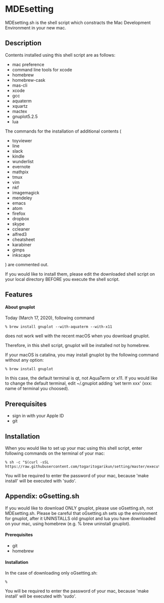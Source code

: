 # MDEsetting
MDEsetting.sh is the shell script which constracts the Mac Development Environment in your new mac.


## Description
Contents installed using this shell script are as follows:
- mac preference
- command line tools for xcode
- homebrew
- homebrew-cask
- mas-cli
- xcode
- gcc
- aquaterm
- xquartz
- mactex
- gnuplot5.2.5
- lua

The commands for the installation of additional contents (
- toyviewer
- line
- slack
- kindle
- wunderlist
- evernote
- mathpix
- tmux
- vim
- nkf
- imagemagick
- mendeley
- emacs
- atom
- firefox
- dropbox
- skype
- ccleaner
- alfred3
- cheatsheet
- karabiner
- gimps
- inkscape

) are commented out. 

If you would like to install them, please edit the downloaded shell script on your local directory BEFORE you execute the shell script.


## Features
#### About gnuplot
Today (March 17, 2020), following command

    % brew install gnuplot --with-aquaterm --with-x11

does not work well with the recent macOS when you download gnuplot.

Therefore, in this shell script, 
gnuplot will be installed not by homebrew.


If your macOS is catalina, 
you may install gnuplot by the following command without any option: 

    % brew install gnuplot

In this case, the default terminal is qt, not AquaTerm or x11.
If you would like to change the default terminal, edit ~/.gnuplot adding 'set term xxx' (xxx: name of terminal you choosed).


## Prerequisites
- sign in with your Apple ID
- git


## Installation
When you would like to set up your mac using this shell script, enter following commands on the terminal of your mac:

    % sh -c "$(curl -sSL https://raw.githubusercontent.com/togaritogarikun/setting/master/execute_MDE.sh)"

You will be required to enter the password of your mac, because 'make install' will be executed with 'sudo'.


## Appendix: oGsetting.sh
If you would like to download ONLY gnuplot, please use oGsetting.sh, not MDEsetting.sh.
Please be careful that oGsetting.sh sets up the environment for gnuplot, after it UNINSTALLS old gnuplot and lua you have downloaded on your mac, using homebrew (e.g. % brew uninstall gnuplot).

#### Prerequisites
- git
- homebrew

#### Installation
In the case of downloading only oGsetting.sh:

    % 

You will be required to enter the password of your mac, because 'make install' will be executed with 'sudo'.
